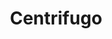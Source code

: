 ---
draft: false
title: Centrifugo
content:
  id: centrifugo
  name: Centrifugo
  website: https://centrifugal.dev/
  short_description: Centrifugo is a scalable real-time, language-agnostic messaging server.
---